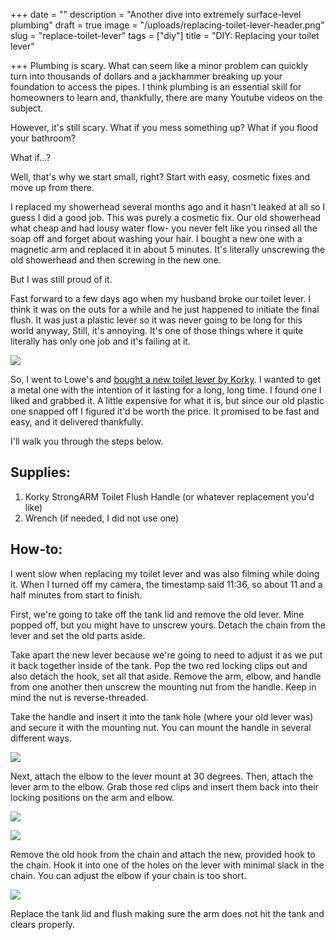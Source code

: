 +++
date = ""
description = "Another dive into extremely surface-level plumbing"
draft = true
image = "/uploads/replacing-toilet-lever-header.png"
slug = "replace-toilet-lever"
tags = ["diy"]
title = "DIY: Replacing your toilet lever"

+++
Plumbing is scary. What can seem like a minor problem can quickly turn into thousands of dollars and a jackhammer breaking up your foundation to access the pipes. I think plumbing is an essential skill for homeowners to learn and, thankfully, there are many Youtube videos on the subject.

However, it's still scary. What if you mess something up? What if you flood your bathroom?

What if...?

Well, that's why we start small, right? Start with easy, cosmetic fixes and move up from there.

I replaced my showerhead several months ago and it hasn't leaked at all so I guess I did a good job. This was purely a cosmetic fix. Our old showerhead what cheap and had lousy water flow- you never felt like you rinsed all the soap off and forget about washing your hair. I bought a new one with a magnetic arm and replaced it in about 5 minutes. It's literally unscrewing the old showerhead and then screwing in the new one.

But I was still proud of it.

Fast forward to a few days ago when my husband broke our toilet lever. I think it was on the outs for a while and he just happened to initiate the final flush. It was just a plastic lever so it was never going to be long for this world anyway, Still, it's annoying. It's one of those things where it quite literally has only one job and it's failing at it.

![](/uploads/korky-strong-arm-toilet-lever.jpg)

So, I went to Lowe's and [bought a new toilet lever by Korky](https://www.lowes.com/pd/Korky-Korky-StrongARM-Toilet-Flush-Handle-Simple-Brushed-Nickel/5001419043). I wanted to get a metal one with the intention of it lasting for a long, long time. I found one I liked and grabbed it. A little expensive for what it is, but since our old plastic one snapped off I figured it'd be worth the price. It promised to be fast and easy, and it delivered thankfully.

I'll walk you through the steps below.

## Supplies:

1. Korky StrongARM Toilet Flush Handle (or whatever replacement you'd like)
2. Wrench (if needed, I did not use one)

## How-to:

I went slow when replacing my toilet lever and was also filming while doing it. When I turned off my camera, the timestamp said 11:36, so about 11 and a half minutes from start to finish.

First, we're going to take off the tank lid and remove the old lever. Mine popped off, but you might have to unscrew yours. Detach the chain from the lever and set the old parts aside.

Take apart the new lever because we're going to need to adjust it as we put it back together inside of the tank. Pop the two red locking clips out and also detach the hook, set all that aside. Remove the arm, elbow, and handle from one another then unscrew the mounting nut from the handle. Keep in mind the nut is reverse-threaded.

Take the handle and insert it into the tank hole (where your old lever was) and secure it with the mounting nut. You can mount the handle in several different ways.

![](/uploads/toilet-lever-secured.png)

Next, attach the elbow to the lever mount at 30 degrees. Then, attach the lever arm to the elbow. Grab those red clips and insert them back into their locking positions on the arm and elbow.

![](/uploads/toilet-lever-elbow-attached.png)

![](/uploads/toilet-lever-attached.png)

Remove the old hook from the chain and attach the new, provided hook to the chain. Hook it into one of the holes on the lever with minimal slack in the chain. You can adjust the elbow if your chain is too short.

![](/uploads/toilet-chain-attached.png)

Replace the tank lid and flush making sure the arm does not hit the tank and clears properly.
